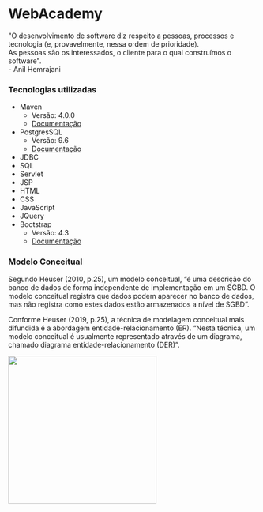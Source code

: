 # WebAcademy

<p>
  "O desenvolvimento de software diz respeito a pessoas, processos e tecnologia (e, provavelmente, nessa ordem de prioridade). 
  <br />As pessoas são os interessados, o cliente para o qual construímos o software".<br />
  - Anil Hemrajani
</p>
<h3>Tecnologias utilizadas</h3>
<ul>
  <li>Maven
    <ul>
      <li>Versão: 4.0.0</li>
      <li> <a href="http://maven.apache.org/" target="_blank">Documentação</a> </li>
    </ul>
  </li>
  <li>PostgresSQL
    <ul>
      <li>Versão: 9.6</li>
      <li> <a href="https://getbootstrap.com/docs/4.3/getting-started/introduction/" target="_blank">Documentação</a> </li>
    </ul>
  </li>
  <li>JDBC</li>
  <li>SQL</li>
  <li>Servlet</li>
  <li>JSP</li>
  <li>HTML</li>
  <li>CSS</li>
  <li>JavaScript</li>
  <li>JQuery</li>
  <li>Bootstrap
    <ul>
      <li>Versão: 4.3</li>
      <li> <a href="https://www.postgresql.org/docs/9.6/index.html" target="_blank">Documentação</a> </li>
    </ul>
  </li>
</ul>

<h3>Modelo Conceitual</h3>
<p>
Segundo Heuser (2010, p.25), um modelo conceitual, “é uma descrição do banco de dados de forma independente de implementação em um SGBD. O modelo conceitual registra que dados podem aparecer no banco de dados, mas não registra como estes dados estão armazenados a nível de SGBD”. 
</p>
<p>
 Conforme Heuser (2019, p.25), a técnica de modelagem conceitual mais difundida é a abordagem entidade-relacionamento (ER). “Nesta técnica, um modelo conceitual é usualmente representado através de um diagrama, chamado diagrama entidade-relacionamento (DER)”. 
</p>

 <img src="![mer](https://user-images.githubusercontent.com/48092812/53607928-81800380-3b9f-11e9-88b2-90a4349ad07b.jpg)" width="300"/>
